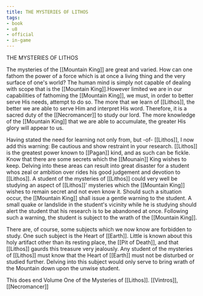 ```yaml
---
title: THE MYSTERIES OF LITHOS
tags:
- book
- u8
- official
- in-game
---
```


THE MYSTERIES OF LITHOS  
  
The mysteries of the [[Mountain King]] are great and varied. How can one fathom the power of a force which is at once a living thing and the very surface of one's world? The human mind is simply not capable of dealing with scope that is the [[Mountain King]].However limited we are in our capabilities of fathoming the [[Mountain King]], we must, in order to better serve His needs, attempt to do so. The more that we learn of [[Lithos]], the better we are able to serve Him and interpret His word. Therefore, it is a sacred duty of the [[Necromancer]] to study our lord. The more knowledge of the [[Mountain King]] that we are able to accumulate, the greater His glory will appear to us.  
  
Having stated the need for learning not only from, but -of- [[Lithos]], I now add this warning: Be cautious and show restraint in your research. [[Lithos]] is the greatest power known to [[Pagan]] kind, and as such can be fickle. Know that there are some secrets which the [[Mounain]] King wishes to keep. Delving into these areas can result into great disaster for a student whos zeal or ambition over rides his good judgement and devotion to [[Lithos]]. A student of the mysteries of [[Lithos]] could very well be studying an aspect of [[Lithos]]' mysteries which the [[Mountain King]] wishes to remain secret and not even know it. Should such a situation occur, the [[Mountain King]] shall issue a gentle warning to the student. A small quake or landslide in the student's vicinity while he is studying should alert the student that his research is to be abandoned at once. Following such a warning, the student is subject to the wrath of the [[Mountain King]].  
  
There are, of course, some subjects which we now know are forbidden to study. One such subject is the Heart of [[Earth]]. Little is known about this holy artifact other than its resting place, the [[Pit of Death]], and that [[Lithos]] gaurds this treasure very jealously. Any student of the mysteries of [[Lithos]] must know that the Heart of [[Earth]] must not be disturbed or studied further. Delving into this subject would only serve to bring wrath of the Mountain down upon the unwise student.  
  
This does end Volume One of the Mysteries of [[Lithos]]. [[Vintros]], [[Necromancer]] 